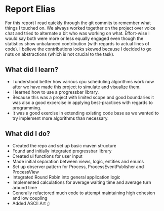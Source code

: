 # Report Elias

For this report I read quickly through the git commits to remember what things I touched on.
We always worked together on the project over voice chat and tried to alternate a bit who was working on what.
Effort-wise I would say both were more or less equally engaged even though the statistics show unbalanced contribution (with regards to actual lines of code).
I believe the contributions looks skewed because I decided to go nuts on abstractions (which is not crucial to the task).

## What did I learn?
* I understood better how various cpu scheduling algorithms work now after we have made this project to simulate and visualize them.
* I learned how to use a progressbar library.
* Because this was a project with limited scope and good boundaries it was also a good excercise in applying best-practices with regards to programming.
* It was a good exercise in extending existing code base as we wanted to try implement more algorithms than necessary.

## What did I do?
* Created the repo and set up basic maven structure
* Found and initially integrated progressbar library
* Created ui functions for user input
* Made initial separation between views, logic, entities and enums
* Set up observer pattern for Process, ProcessEventPublisher and ProcessView
* Integrated Round Robin into general application logic
* Implemented calculations for average waiting time and average turn around time
* Generally refactored much code to attempt maintaining high cohesion and low coupling
* Added ASCII Art ;)
